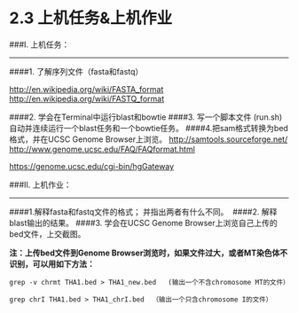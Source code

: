# 2.3 上机任务&上机作业

###I. 上机任务：


---



####1. 了解序列文件（fasta和fastq）

http://en.wikipedia.org/wiki/FASTA_format
http://en.wikipedia.org/wiki/FASTQ_format

####2. 学会在Terminal中运行blast和bowtie
####3. 写一个脚本文件 (run.sh)自动并连续运行一个blast任务和一个bowtie任务。
####4.把sam格式转换为bed格式，并在UCSC Genome Browser上浏览。
http://samtools.sourceforge.net/
http://www.genome.ucsc.edu/FAQ/FAQformat.html

https://genome.ucsc.edu/cgi-bin/hgGateway


###II. 上机作业：


---


####1.解释fasta和fastq文件的格式；  并指出两者有什么不同。 
####2. 解释blast输出的结果。
####3. 学会在UCSC Genome Browser上浏览自己上传的bed文件，上交截图。

**注：上传bed文件到Genome Browser浏览时，如果文件过大，或者MT染色体不识别，可以用如下方法：**

``
grep -v chrmt THA1.bed > THA1_new.bed   (输出一个不含chromosome MT的文件）
``

``
grep chrI THA1.bed > THA1_chrI.bed  （输出一个只含chromosome I的文件）
``

